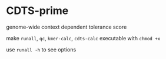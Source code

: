 # CDTS-prime
genome-wide context dependent tolerance score

make `runall`, `qc`, `kmer-calc`, `cdts-calc` executable with `chmod +x`

use `runall -h` to see options
